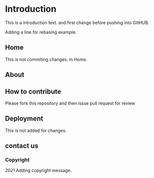 # Introduction

This is a introduction text. and first change before pushing into GItHUB.

Adding a line for rebasing example.

## Home

This is not commiting changes. in Home.

## About

## How to contribute 

Please fork this repository and then issue pull request for review

## Deployment

This is not added for changes.

## contact us

### Copyright

2021 Adding copyright message.